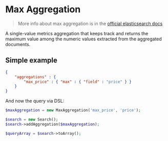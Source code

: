 # Max Aggregation

> More info about max aggregation is in the [official elasticsearch docs][1]

A single-value metrics aggregation that keeps track and returns the
maximum value among the numeric values extracted from the aggregated documents.

## Simple example

```JSON
{
    "aggregations" : {
        "max_price" : { "max" : { "field" : "price" } }
    }
}
```

And now the query via DSL:

```php
$maxAggregation = new MaxAggregation('max_price', 'price');

$search = new Search();
$search->addAggregation($maxAggregation);

$queryArray = $search->toArray();
```

[1]: https://www.elastic.co/guide/en/elasticsearch/reference/current/search-aggregations-metrics-max-aggregation.html
